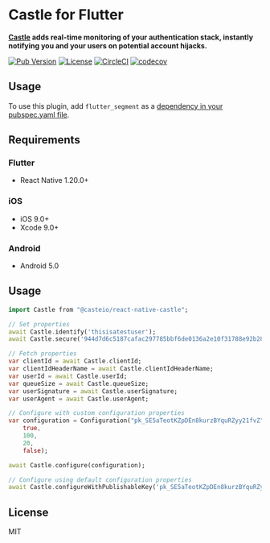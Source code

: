 # Castle for Flutter

**[Castle](https://castle.io) adds real-time monitoring of your authentication stack, instantly notifying you and your users on potential account hijacks.**

[![Pub Version](https://img.shields.io/pub/v/flutter_castle)](https://pub.dev/packages/flutter_castle)
[![License](https://img.shields.io/npm/l/@casteio/castle-flutter)](https://www.npmjs.com/package/@casteio/castle-flutter)
[![CircleCI](https://img.shields.io/circleci/build/github/castle/castle-flutter/master?token=5e33890a81d6ff15736b559ad252a3b6ab6db9b2)](https://circleci.com/gh/castle/castle-flutter)
[![codecov](https://codecov.io/gh/castle/castle-flutter/branch/master/graph/badge.svg)](https://codecov.io/gh/castle/castle-flutter)

## Usage
To use this plugin, add `flutter_segment` as a [dependency in your pubspec.yaml file](https://flutter.io/platform-plugins/).

## Requirements

### Flutter
 - React Native 1.20.0+

### iOS
 - iOS 9.0+
 - Xcode 9.0+

### Android
 - Android 5.0

## Usage

```dart
import Castle from "@casteio/react-native-castle";

// Set properties
await Castle.identify('thisisatestuser');
await Castle.secure('944d7d6c5187cafac297785bbf6de0136a2e10f31788e92b2822f5cfd407fa52');

// Fetch properties
var clientId = await Castle.clientId;
var clientIdHeaderName = await Castle.clientIdHeaderName;
var userId = await Castle.userId;
var queueSize = await Castle.queueSize;
var userSignature = await Castle.userSignature;
var userAgent = await Castle.userAgent;

// Configure with custom configuration properties
var configuration = Configuration("pk_SE5aTeotKZpDEn8kurzBYquRZyy21fvZ",
    true,
    100,
    20,
    false);

await Castle.configure(configuration);

// Configure using default configuration properties
await Castle.configureWithPublishableKey('pk_SE5aTeotKZpDEn8kurzBYquRZyy21fvZ');

```

## License

MIT
